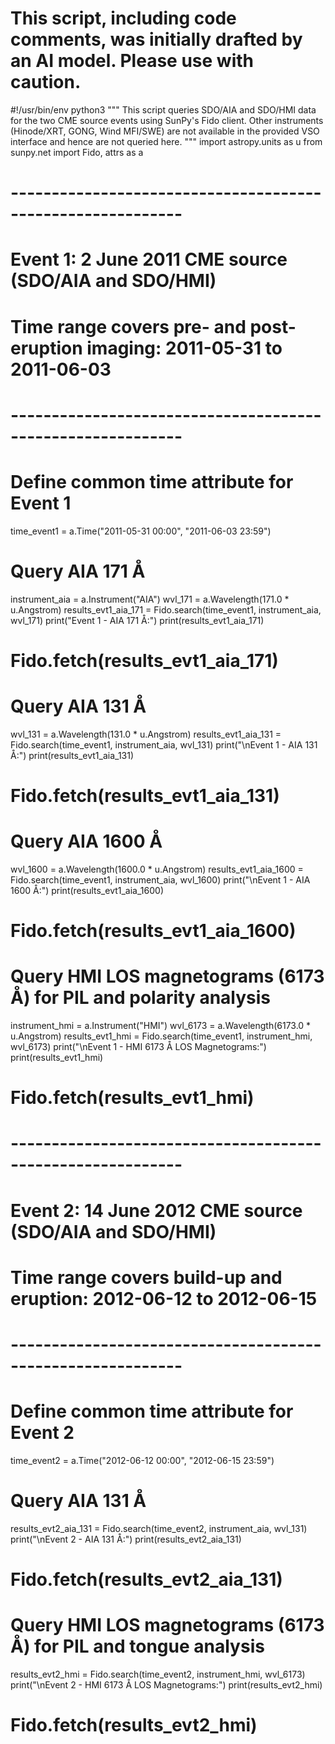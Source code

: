 # This script, including code comments, was initially drafted by an AI model. Please use with caution.

#!/usr/bin/env python3
"""
This script queries SDO/AIA and SDO/HMI data for the two CME source events
using SunPy's Fido client. Other instruments (Hinode/XRT, GONG, Wind MFI/SWE)
are not available in the provided VSO interface and hence are not queried here.
"""
import astropy.units as u
from sunpy.net import Fido, attrs as a

# -----------------------------------------------------------
# Event 1: 2 June 2011 CME source (SDO/AIA and SDO/HMI)
# Time range covers pre- and post-eruption imaging: 2011-05-31 to 2011-06-03
# -----------------------------------------------------------

# Define common time attribute for Event 1
time_event1 = a.Time("2011-05-31 00:00", "2011-06-03 23:59")

# Query AIA 171 Å
instrument_aia = a.Instrument("AIA")
wvl_171 = a.Wavelength(171.0 * u.Angstrom)
results_evt1_aia_171 = Fido.search(time_event1, instrument_aia, wvl_171)
print("Event 1 - AIA 171 Å:")
print(results_evt1_aia_171)
# Fido.fetch(results_evt1_aia_171)

# Query AIA 131 Å
wvl_131 = a.Wavelength(131.0 * u.Angstrom)
results_evt1_aia_131 = Fido.search(time_event1, instrument_aia, wvl_131)
print("\nEvent 1 - AIA 131 Å:")
print(results_evt1_aia_131)
# Fido.fetch(results_evt1_aia_131)

# Query AIA 1600 Å
wvl_1600 = a.Wavelength(1600.0 * u.Angstrom)
results_evt1_aia_1600 = Fido.search(time_event1, instrument_aia, wvl_1600)
print("\nEvent 1 - AIA 1600 Å:")
print(results_evt1_aia_1600)
# Fido.fetch(results_evt1_aia_1600)

# Query HMI LOS magnetograms (6173 Å) for PIL and polarity analysis
instrument_hmi = a.Instrument("HMI")
wvl_6173 = a.Wavelength(6173.0 * u.Angstrom)
results_evt1_hmi = Fido.search(time_event1, instrument_hmi, wvl_6173)
print("\nEvent 1 - HMI 6173 Å LOS Magnetograms:")
print(results_evt1_hmi)
# Fido.fetch(results_evt1_hmi)

# -----------------------------------------------------------
# Event 2: 14 June 2012 CME source (SDO/AIA and SDO/HMI)
# Time range covers build-up and eruption: 2012-06-12 to 2012-06-15
# -----------------------------------------------------------

# Define common time attribute for Event 2
time_event2 = a.Time("2012-06-12 00:00", "2012-06-15 23:59")

# Query AIA 131 Å
results_evt2_aia_131 = Fido.search(time_event2, instrument_aia, wvl_131)
print("\nEvent 2 - AIA 131 Å:")
print(results_evt2_aia_131)
# Fido.fetch(results_evt2_aia_131)

# Query HMI LOS magnetograms (6173 Å) for PIL and tongue analysis
results_evt2_hmi = Fido.search(time_event2, instrument_hmi, wvl_6173)
print("\nEvent 2 - HMI 6173 Å LOS Magnetograms:")
print(results_evt2_hmi)
# Fido.fetch(results_evt2_hmi)
